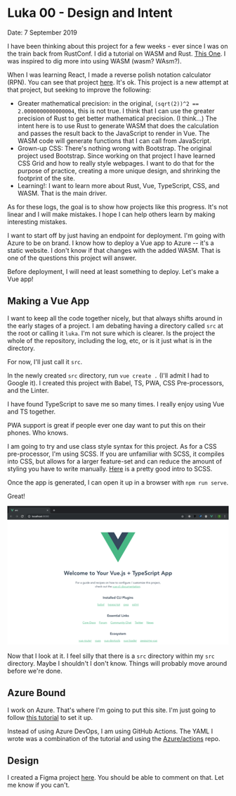 # Luka 00 - Design and Intent

Date: 7 September 2019

I have been thinking about this project for a few weeks - ever since I was on the train back from RustConf. I did a tutorial on WASM and Rust. [This One](https://rustwasm.github.io/docs/book/game-of-life/introduction.html). I was inspired to dig more into using WASM (wasm? WAsm?).

When I was learning React, I made a reverse polish notation calculator (RPN). You can see that project [here](http://rpn.herokuapp.com/). It's ok. This project is a new attempt at that project, but seeking to improve the following:  

- Greater mathematical precision: in the original, `(sqrt(2))^2 == 2.0000000000000004`, this is not true. I think that I can use the greater precision of Rust to get better mathematical precision. (I think...) The intent here is to use Rust to generate WASM that does the calculation and passes the result back to the JavaScript to render in Vue. The WASM code will generate functions that I can call from JavaScript.  
- Grown-up CSS: There's nothing wrong with Bootstrap. The original project used Bootstrap. Since working on that project I have learned CSS Grid and how to really style webpages. I want to do that for the purpose of practice, creating a more unique design, and shrinking the footprint of the site.  
- Learning!: I want to learn more about Rust, Vue, TypeScript, CSS, and WASM. That is the main driver.

As for these logs, the goal is to show how projects like this progress. It's not linear and I will make mistakes. I hope I can help others learn by making interesting mistakes. 

I want to start off by just having an endpoint for deployment. I'm going with Azure to be on brand. I know how to deploy a Vue app to Azure -- it's a static website. I don't know if that changes with the added WASM. That is one of the questions this project will answer.  

Before deployment, I will need at least something to deploy. Let's make a Vue app!

## Making a Vue App

I want to keep all the code together nicely, but that always shifts around in the early stages of a project. I am debating having a directory called `src` at the root or calling it `luka`. I'm not sure which is clearer. Is the project the whole of the repository, including the log, etc, or is it just what is in the directory.  

For now, I'll just call it `src`.  

In the newly created `src` directory, run `vue create .` (I'll admit I had to Google it). I created this project with Babel, TS, PWA, CSS Pre-processors, and the Linter.  

I have found TypeScript to save me so many times. I really enjoy using Vue and TS together.  

PWA support is great if people ever one day want to put this on their phones. Who knows.  

I am going to try and use class style syntax for this project. As for a CSS pre-processor, I'm using SCSS. If you are unfamiliar with SCSS, it compiles into CSS, but allows for a larger feature-set and can reduce the amount of styling you have to write manually. [Here](https://dzone.com/articles/introduction-of-scss) is a pretty good intro to SCSS.  

Once the app is generated, I can open it up in a browser with `npm run serve`.  

Great!

![The default web app created when vue create app is run. Text in the header reads "Welcome to Your Vue.js + TypeScript App".](./images/ImageOfDefaultGeneratedVueAppWithTypeScript.png)

Now that I look at it. I feel silly that there is a `src` directory within my `src` directory. Maybe I shouldn't I don't know. Things will probably move around before we're done.

## Azure Bound

I work on Azure. That's where I'm going to put this site. I'm just going to follow [this tutorial](https://passos.com.au/deploying-vue-js-to-azure-static-websites/) to set it up.

Instead of using Azure DevOps, I am using GitHub Actions. The YAML I wrote was a combination of the tutorial and using the [Azure/actions](https://github.com/Azure/actions) repo.

## Design

I created a Figma project [here](https://www.figma.com/file/rhgSHZhr0glvEwKqDv99rp/Luka?node-id=0%3A1). You should be able to comment on that. Let me know if you can't.  
